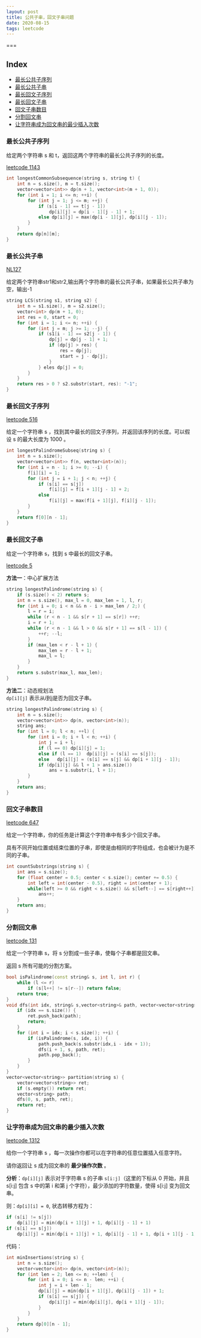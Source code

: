 ```yaml
---
layout: post
title: 公共子串，回文子串问题
date: 2020-08-15
tags: leetcode    
---
```


===

Index
---
<!-- TOC -->

- [最长公共子序列](#最长公共子序列)
- [最长公共子串](#最长公共子串)
- [最长回文子序列](#最长回文子序列)
- [最长回文子串](#最长回文子串)
- [回文子串数目](#回文子串数目)
- [分割回文串](#分割回文串)
- [让字符串成为回文串的最少插入次数](#让字符串成为回文串的最少插入次数)

<!-- /TOC -->


### 最长公共子序列

给定两个字符串 s 和 t，返回这两个字符串的最长公共子序列的长度。

[leetcode 1143](https://leetcode-cn.com/problems/longest-common-subsequence/)

```c++
int longestCommonSubsequence(string s, string t) {
    int n = s.size(), m = t.size();
    vector<vector<int>> dp(n + 1, vector<int>(m + 1, 0));
    for (int i = 1; i <= n; ++i) {
        for (int j = 1; j <= m; ++j) {
            if (s[i - 1] == t[j - 1])  
                dp[i][j] = dp[i - 1][j - 1] + 1;
            else dp[i][j] = max(dp[i - 1][j], dp[i][j - 1]);
        }
    }
    return dp[n][m];
}
```

### 最长公共子串

[NL127](https://www.nowcoder.com/practice/f33f5adc55f444baa0e0ca87ad8a6aac?tpId=196&rp=1&ru=%2Fta%2Fjob-code-total&qru=%2Fta%2Fjob-code-total%2Fquestion-ranking&tab=answerKey)

给定两个字符串str1和str2,输出两个字符串的最长公共子串，如果最长公共子串为空，输出-1

```c++
string LCS(string s1, string s2) {
    int n = s1.size(), m = s2.size();
    vector<int> dp(m + 1, 0);
    int res = 0, start = 0;
    for (int i = 1; i <= n; ++i) {
        for (int j = m; j >= 1; --j) {
            if (s1[i - 1] == s2[j - 1]) {
                dp[j] = dp[j - 1] + 1;
                if (dp[j] > res) {
                    res = dp[j];
                    start = j - dp[j];
                }
            } eles dp[j] = 0;
        }
    }
    return res > 0 ? s2.substr(start, res): "-1";
}
```


### 最长回文子序列

[leetcode 516](https://leetcode-cn.com/problems/longest-palindromic-subsequence/)

给定一个字符串 s ，找到其中最长的回文子序列，并返回该序列的长度。可以假设 s 的最大长度为 1000 。

```c++
int longestPalindromeSubseq(string s) {
    int n = s.size();
    vector<vector<int>> f(n, vector<int>(n));
    for (int i = n - 1; i >= 0; --i) {
        f[i][i] = 1;
        for (int j = i + 1; j < n; ++j) {
            if (s[i] == s[j]) 
                f[i][j] = f[i + 1][j - 1] + 2;
            else 
                f[i][j] = max(f[i + 1][j], f[i][j - 1]);
        }
    }
    return f[0][n - 1];
}
```

### 最长回文子串

给定一个字符串 s，找到 s 中最长的回文子串。

[leetcode 5](https://leetcode-cn.com/problems/longest-palindromic-substring/)

**方法一**：中心扩展方法
```c++
string longestPalindrome(string s) {
    if (s.size() < 2) return s;
    int n = s.size(), max_l = 0, max_len = 1, l, r;
    for (int i = 0; i < n && n - i > max_len / 2;) {
        l = r = i;
        while (r < n - 1 && s[r + 1] == s[r]) ++r;
        i = r + 1;
        while (r < n - 1 && l > 0 && s[r + 1] == s[l - 1]) {
            ++r; --l;
        }
        if (max_len < r - l + 1) {
            max_len = r - l + 1;
            max_l = l;
        }
    }
    return s.substr(max_l, max_len);
}
```

**方法二**：动态规划法  
`dp[i][j]` 表示从i到j是否为回文子串。

```c++
string longestPalindrome(string s) {
    int n = s.size();
    vector<vector<int>> dp(n, vector<int>(n));
    string ans;
    for (int l = 0; l < n; ++l) {
        for (int i = 0; i + l < n; ++i) {
            int j = i + l;
            if (l == 0) dp[i][j] = 1;
            else if (l == 1)  dp[i][j] = (s[i] == s[j]);
            else   dp[i][j] = (s[i] == s[j] && dp[i + 1][j - 1]);
            if (dp[i][j] && l + 1 > ans.size())
                ans = s.substr(i, l + 1);
        }
    }
    return ans;
}
```

### 回文子串数目

[leetcode 647](https://leetcode-cn.com/problems/palindromic-substrings/)

给定一个字符串，你的任务是计算这个字符串中有多少个回文子串。

具有不同开始位置或结束位置的子串，即使是由相同的字符组成，也会被计为是不同的子串。

```c++
int countSubstrings(string s) {
    int ans = s.size();
    for (float center = 0.5; center < s.size(); center += 0.5) {
        int left = int(center - 0.5), right = int(center + 1);
        while(left >= 0 && right < s.size() && s[left--] == s[right++]) 
            ans++;
    }
    return ans;
}
```

### 分割回文串

[leetcode 131](https://leetcode-cn.com/problems/palindrome-partitioning/)

给定一个字符串 s，将 s 分割成一些子串，使每个子串都是回文串。

返回 s 所有可能的分割方案。

```c++
bool isPalindrome(const string& s, int l, int r) {
    while (l <= r) 
        if (s[l++] != s[r--]) return false;
    return true;
}
void dfs(int idx, string& s,vector<string>& path, vector<vector<string> >& ret) {
    if (idx == s.size()) {
        ret.push_back(path);
        return;
    }
    for (int i = idx; i < s.size(); ++i) {
        if (isPalindrome(s, idx, i)) {
            path.push_back(s.substr(idx,i - idx + 1));
            dfs(i + 1, s, path, ret);
            path.pop_back();
        }
    }
}
vector<vector<string>> partition(string s) {
    vector<vector<string>> ret;
    if (s.empty()) return ret;
    vector<string> path;
    dfs(0, s, path, ret);
    return ret;
}
```

### 让字符串成为回文串的最少插入次数

[leetcode 1312](https://leetcode-cn.com/problems/minimum-insertion-steps-to-make-a-string-palindrome/)  

给你一个字符串 s ，每一次操作你都可以在字符串的任意位置插入任意字符。

请你返回让 s 成为回文串的 **最少操作次数** 。

**分析**：`dp[i][j]` 表示对于字符串 s 的子串 `s[i:j]`（这里的下标从 0 开始，并且 s[i:j] 包含 s 中的第 i 和第 j 个字符），最少添加的字符数量，使得 s[i:j] 变为回文串。  

则：`dp[i][i] = 0`, 状态转移方程为：

```c++
if (s[i] != s[j])
    dp[i][j] = min(dp[i + 1][j] + 1, dp[i][j - 1] + 1)         
if (s[i] == s[j])
    dp[i][j] = min(dp[i + 1][j] + 1, dp[i][j - 1] + 1, dp[i + 1][j - 1])   
```
代码：  
```c++
int minInsertions(string s) {
    int n = s.size();
    vector<vector<int>> dp(n, vector<int>(n));
    for (int len = 2; len <= n; ++len) {
        for (int i = 0; i <= n - len; ++i) {
            int j = i + len - 1;
            dp[i][j] = min(dp[i + 1][j], dp[i][j - 1]) + 1;
            if (s[i] == s[j]) {
                dp[i][j] = min(dp[i][j], dp[i + 1][j - 1]);
            }
        }
    }
    return dp[0][n - 1];
}
```
